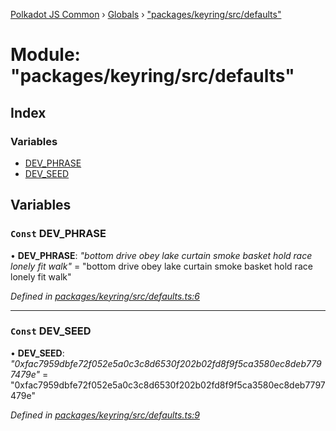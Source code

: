 [Polkadot JS Common](../README.md) › [Globals](../globals.md) › ["packages/keyring/src/defaults"](_packages_keyring_src_defaults_.md)

# Module: "packages/keyring/src/defaults"

## Index

### Variables

* [DEV_PHRASE](_packages_keyring_src_defaults_.md#const-dev_phrase)
* [DEV_SEED](_packages_keyring_src_defaults_.md#const-dev_seed)

## Variables

### `Const` DEV_PHRASE

• **DEV_PHRASE**: *"bottom drive obey lake curtain smoke basket hold race lonely fit walk"* = "bottom drive obey lake curtain smoke basket hold race lonely fit walk"

*Defined in [packages/keyring/src/defaults.ts:6](https://github.com/polkadot-js/common/blob/1c6b4bfc/packages/keyring/src/defaults.ts#L6)*

___

### `Const` DEV_SEED

• **DEV_SEED**: *"0xfac7959dbfe72f052e5a0c3c8d6530f202b02fd8f9f5ca3580ec8deb7797479e"* = "0xfac7959dbfe72f052e5a0c3c8d6530f202b02fd8f9f5ca3580ec8deb7797479e"

*Defined in [packages/keyring/src/defaults.ts:9](https://github.com/polkadot-js/common/blob/1c6b4bfc/packages/keyring/src/defaults.ts#L9)*
